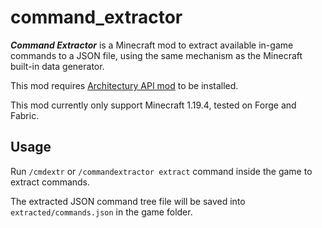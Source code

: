 # command_extractor

***Command Extractor*** is a Minecraft mod to extract available in-game commands to a JSON file, using the same mechanism as the Minecraft built-in data generator.

This mod requires [Architectury API mod](https://modrinth.com/mod/architectury-api "Architectury API mod") to be installed. 

This mod currently only support Minecraft 1.19.4, tested on Forge and Fabric.

## Usage

Run `/cmdextr` or `/commandextractor extract` command inside the game to extract commands.

The extracted JSON command tree file will be saved into `extracted/commands.json` in the game folder.
